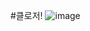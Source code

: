 #클로저!
![image](https://user-images.githubusercontent.com/85022962/125368129-8df20900-e3b4-11eb-9af7-86a835ef6432.png)
